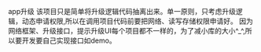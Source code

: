 app升级 该项目只是简单将升级逻辑代码抽离出来。单一原则，只考虑升级逻辑，动态申请权限,所以在调用项目代码前要把网络、读写存储权限申请好。
因为网络框架、升级接口，提示升级UI每个项目都不一样的，为了减小库的大小^_^,所以要开发要自己实现接口如demo。
